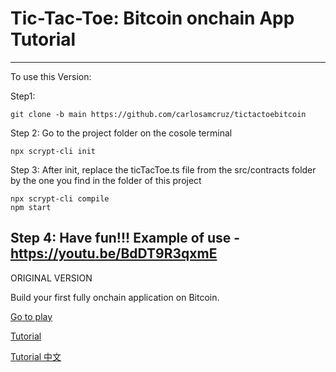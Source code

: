 # Tic-Tac-Toe: Bitcoin onchain App Tutorial
-------------------------------------------------------
To use this Version:

Step1:

    git clone -b main https://github.com/carlosamcruz/tictactoebitcoin
 
Step 2: Go to the project folder on the cosole terminal    

    npx scrypt-cli init

Step 3: After init, replace the ticTacToe.ts file from the src/contracts folder by the one you find in the folder of this project    

    npx scrypt-cli compile
    npm start
    
Step 4: Have fun!!!
    Example of use -  https://youtu.be/BdDT9R3qxmE
--------------------------------------------------------
ORIGINAL VERSION

Build your first fully onchain application on Bitcoin.

[Go to play](https://scrypt.io/tic-tac-toe/)

[Tutorial](https://xiaohuiliu.medium.com/full-stack-bitcoin-dapp-tutorial-adff2bc4f657)

[Tutorial 中文](https://blog.csdn.net/freedomhero/article/details/115419901)
